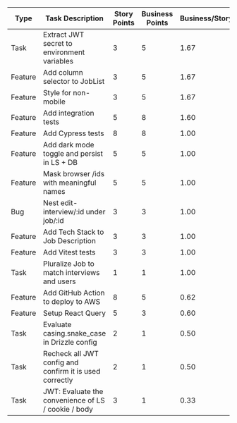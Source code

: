 | Type    | Task Description                                        | Story Points | Business Points | Business/Story |
| ------- | ------------------------------------------------------- | ------------ | --------------- | -------------- |
| Task    | Extract JWT secret to environment variables             | 3            | 5               | 1.67           |
| Feature | Add column selector to JobList                          | 3            | 5               | 1.67           |
| Feature | Style for non-mobile                                    | 3            | 5               | 1.67           |
| Feature | Add integration tests                                   | 5            | 8               | 1.60           |
| Feature | Add Cypress tests                                       | 8            | 8               | 1.00           |
| Feature | Add dark mode toggle and persist in LS + DB             | 5            | 5               | 1.00           |
| Feature | Mask browser /ids with meaningful names                 | 5            | 5               | 1.00           |
| Bug     | Nest edit-interview/:id under job/:id                   | 3            | 3               | 1.00           |
| Feature | Add Tech Stack to Job Description                       | 3            | 3               | 1.00           |
| Feature | Add Vitest tests                                        | 3            | 3               | 1.00           |
| Task    | Pluralize Job to match interviews and users             | 1            | 1               | 1.00           |
| Feature | Add GitHub Action to deploy to AWS                      | 8            | 5               | 0.62           |
| Feature | Setup React Query                                       | 5            | 3               | 0.60           |
| Task    | Evaluate casing.snake_case in Drizzle config            | 2            | 1               | 0.50           |
| Task    | Recheck all JWT config and confirm it is used correctly | 2            | 1               | 0.50           |
| Task    | JWT: Evaluate the convenience of LS / cookie / body     | 3            | 1               | 0.33           |

